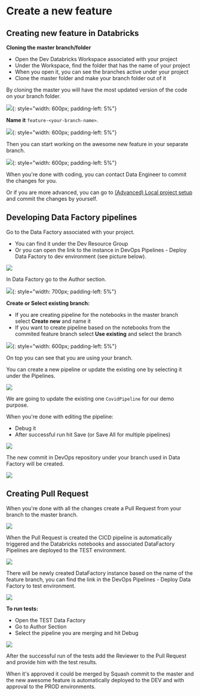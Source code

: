 # Create a new feature 

## Creating new feature in Databricks

**Cloning the master branch/folder**

- Open the Dev Databricks Workspace associated with your project
- Under the Workspace, find the folder that has the name of your project
- When you open it, you can see the branches active under your project
- Clone the master folder and make your branch folder out of it

By cloning the master you will have the most updated version of the code on your branch folder.

![](../images/bricks_clone_master.png){: style="width: 600px; padding-left: 5%"}

**Name it** `feature-<your-branch-name>`.

![](../images/bricks_new_feature.png){: style="width: 600px; padding-left: 5%"}

Then you can start working on the awesome new feature in your separate branch.

![](../images/bricks_created_branch.png){: style="width: 600px; padding-left: 5%"}

When you're done with coding, you can contact Data Engineer to commit the changes for you.

Or if you are more advanced, you can go to [(Advanced) Local project setup](setup-local-project.md) and commit the changes by yourself.


## Developing Data Factory pipelines 

Go to the Data Factory associated with your project.

- You can find it under the Dev Resource Group 
- Or you can open the link to the instance in DevOps Pipelines - Deploy Data Factory to dev environment (see picture below).

![](../images/bricks_adf_link.png)

In Data Factory go to the Author section.

![](../images/df_author.png){: style="width: 700px; padding-left: 5%"}

**Create or Select existing branch:**

- If you are creating pipeline for the notebooks in the master branch select **Create new** and name it
- If you want to create pipeline based on the notebooks from the commited feature branch select **Use existing** and select the branch

![](../images/df_create_new.png){: style="width: 600px; padding-left: 5%"}

On top you can see that you are using your branch.

You can create a new pipeline or update the existing one by selecting it under the Pipelines. 

![](../images/df_pipeline.png)

We are going to update the existing one `CovidPipeline` for our demo purpose. 

When you're done with editing the pipeline:

- Debug it
- After successful run hit Save (or Save All for multiple pipelines)

![](../images/df_save_all.png)

The new commit in DevOps repository under your branch used in Data Factory will be created. 

![](../images/bricks_pull_request.png)

## Creating Pull Request

When you're done with all the changes create a Pull Request from your branch to the master branch.

![](../images/bricks_pr_set.png)

When the Pull Request is created the CICD pipeline is automatically triggered and the Databricks notebooks and associated DataFactory Pipelines are deployed to the TEST environment.

![](../images/bricks_create_pr.png)

There will be newly created DataFactory instance based on the name of the feature branch, you can find the link in the DevOps Pipelines - Deploy Data Factory to test environment.

![](../images/bricks_test_df_link.png)

**To run tests:** 

- Open the TEST Data Factory
- Go to Author Section
- Select the pipeline you are merging and hit Debug

![](../images/bricks_pr_tests.png)

After the successful run of the tests add the Reviewer to the Pull Request and provide him with the test results.


When it's approved it could be merged by Squash commit to the master and the new awesome feature is automatically deployed to the DEV and with approval to the PROD environments.

